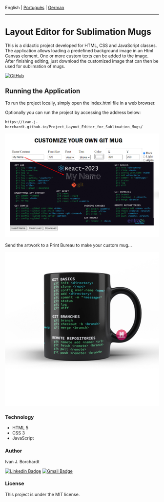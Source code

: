 English | [Português](./README-pt_BR.md) | [German](./README-de_DE.md)

---

# Layout Editor for Sublimation Mugs 

This is a didactic project developed for HTML, CSS and JavaScript classes. The application allows loading a predefined background image in an Html Canvas element.
One or more custom texts can be added to the image. After finishing editing, just download the customized image that can then be used for sublimation of mugs.


[![GitHub](https://img.shields.io/github/license/ivan-j-borchardt/ExemplosCursoVanillaJS)](./LICENSE)



## Running the Application

To run the project locally, simply open the index.html file in a web browser.  

Optionally you can run the project by accessing the address below:

    https://ivan-j-borchardt.github.io/Project_Layout_Editor_for_Sublimation_Mugs/

![Screen](print1.png)


Send the artwork to a Print Bureau to make your custom mug... 

![Alt text](mockBlack.jpg)


### Technology

- HTML 5
- CSS 3 
- JavaScript


### Author
Ivan J. Borchardt

[![Linkedin Badge](https://img.shields.io/badge/-Ivan-blue?style=flat-square&logo=Linkedin&logoColor=white&link=https://www.linkedin.com/in/ivan-borchardt/)](https://www.linkedin.com/in/ivan-borchardt/) 
[![Gmail Badge](https://img.shields.io/badge/-ivan.borchardt.cobol@gmail.com-c14438?style=flat-square&logo=Gmail&logoColor=white&link=mailto:ivan.borchardt.cobol@gmail.com)](mailto:ivan.borchardt.cobol@gmail.com)

### License
This project is under the MIT license.
